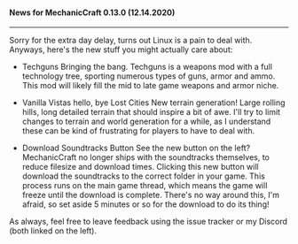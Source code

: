 #### News for MechanicCraft 0.13.0 (12.14.2020)
------------------------------------------------------------------------

Sorry for the extra day delay, turns out Linux is a pain to deal with. 
Anyways, here's the new stuff you might actually care about:

- Techguns
	Bringing the bang. Techguns is a weapons mod with a full technology
tree, sporting numerous types of guns, armor and ammo. This mod will likely
fill the mid to late game weapons and armor niche. 

- Vanilla Vistas hello, bye Lost Cities
	New terrain generation! Large rolling hills, long detailed terrain that
should inspire a bit of awe. I'll try to limit changes to terrain and world
generation for a while, as I understand these can be kind of frustrating for
players to have to deal with.

- Download Soundtracks Button
	See the new button on the left? MechanicCraft no longer ships with the
soundtracks themselves, to reduce filesize and download times. Clicking this
new button will download the soundtracks to the correct folder in your game.
This process runs on the main game thread, which means the game will freeze
until the download is complete. There's no way around this, I'm afraid, so
set aside 5 minutes or so for the download to do its thing!

As always, feel free to leave feedback using the issue tracker or my Discord
(both linked on the left).